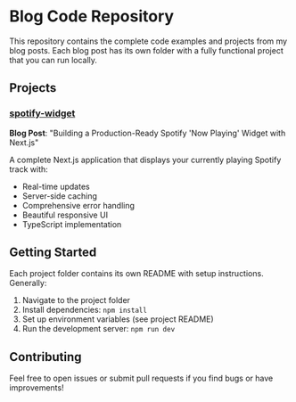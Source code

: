 # Blog Code Repository

This repository contains the complete code examples and projects from my blog posts. Each blog post has its own folder with a fully functional project that you can run locally.

## Projects

### [spotify-widget](./spotify-widget/)
**Blog Post**: "Building a Production-Ready Spotify 'Now Playing' Widget with Next.js"

A complete Next.js application that displays your currently playing Spotify track with:
- Real-time updates
- Server-side caching
- Comprehensive error handling
- Beautiful responsive UI
- TypeScript implementation

## Getting Started

Each project folder contains its own README with setup instructions. Generally:

1. Navigate to the project folder
2. Install dependencies: `npm install`
3. Set up environment variables (see project README)
4. Run the development server: `npm run dev`

## Contributing

Feel free to open issues or submit pull requests if you find bugs or have improvements!